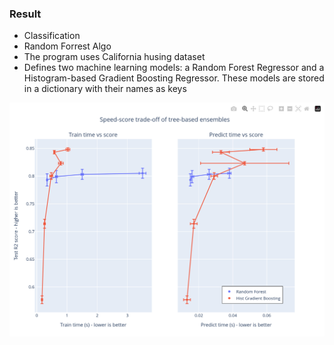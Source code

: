 ### Result
* Classification
* Random Forrest Algo
* The program uses California husing dataset
* Defines two machine learning models: a Random Forest Regressor and a Histogram-based Gradient Boosting Regressor. These models are stored in a dictionary with their names as keys

<img src='result.png' />
